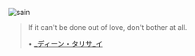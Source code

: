![sain](https://github.com/user-attachments/assets/d3889f81-a64c-45ad-809e-1017d4b76f81)


> If it can't be done out of love, don't bother at all.
>
> • [_ディーン・タリサ_イ](https://prjctimg.netlify.app)
